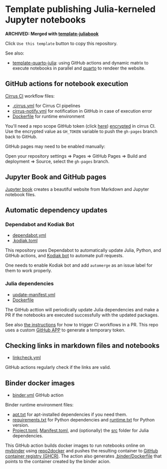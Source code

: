 # Template publishing Julia-kerneled Jupyter notebooks

**ARCHIVED: Merged with [template-juliabook](https://github.com/sosiristseng/template-juliabook/)**

Click `Use this template` button to copy this repository.

See also:

- [template-quarto-julia](https://github.com/sosiristseng/template-quarto-julia): using GitHub actions and dynamic matrix to execute notebooks in parallel and [quarto][] to rendeer the website.

[quarto]: https://quarto.org/
[jupyter-book]: https://jupyterbook.org/
[Cirrus CI]: https://cirrus-ci.org/

## GitHub actions for notebook execution

[Cirrus CI](https://cirrus-ci.org/) workflow files:

- [.cirrus.yml](.cirrus.yml) for Cirrus CI pipelines
- [cirrus-notify.yml](.github/workflows/cirrus-notify.yml) for notification in GitHub in case of execution error
- [Dockerfile](.github/Dockerfile) for runtime environment

You'll need a repo scope GitHub token (click [here](https://github.com/settings/tokens/new?scopes=repo)) [encrypted](https://cirrus-ci.org/guide/writing-tasks/#encrypted-variables) in cirrus CI. Use the encrypted value as `GH_TOKEN` variable to push the `gh-pages` branch back to GitHub.

GitHub pages may need to be enabled manually:

Open your repository settings => Pages => GitHub Pages
=> Build and deployment => Source, select the `gh-pages` branch.

## Jupyter Book and GitHub pages

[Jupyter book][jupyter-book] creates a beautiful website from Markdown and Jupyter notebook files.

## Automatic dependency updates

### Dependabot and Kodiak Bot

- [dependabot.yml](.github/dependabot.yml)
- [.kodiak.toml](.github/.kodiak.toml)

This repository uses Dependabot to automatically update Julia, Python, and GitHub actions, and [Kodiak bot](https://kodiakhq.com/) to automate pull requests.

One needs to enable Kodiak bot and add `automerge` as an issue label for them to work properly.

### Julia dependencies

- [update-manifest.yml](.github/workflows/update-manifest.yml)
- [Dockerfile](.github/Dockerfile)

The GitHub acttion will periodically update Julia dependencies and make a PR if the notebooks are executed successfully with the updated packages.

See also [the instructions](https://github.com/peter-evans/create-pull-request/blob/main/docs/concepts-guidelines.md#triggering-further-workflow-runs) for how to trigger CI workflows in a PR. This repo uses a custom [GitHub APP](https://github.com/peter-evans/create-pull-request/blob/main/docs/concepts-guidelines.md#authenticating-with-github-app-generated-tokens) to generate a temporary token.

## Checking links in markdown files and notebooks

- [linkcheck.yml](.github/workflows/linkcheck.yml)

GitHub actions regularly check if the links are valid.

## Binder docker images

- [binder.yml](.github/workflows/binder.yml) GitHub action

Binder runtime environment files:

- [apt.txt](apt.txt) for apt-installed dependencies if you need them.
- [requirements.txt](requirements.txt) for Python dependencies and [runtime.txt](runtime.txt) for Python version.
- [Project.toml](Project.toml), [Manifest.toml](Manifest.toml), and (optionally) the [src](src/) folder for Julia dependencies.

This GitHub action builds docker images to run notebooks online on [mybinder](https://mybinder.org/) using [repo2docker](https://repo2docker.readthedocs.io/) and pushes the resulting container to [GitHub container registry (GHCR)][ghcr]. The action also generates [.binder/Dockerfile](.binder/Dockerfile) that points to the container created by the binder acion.

[ghcr]: https://docs.github.com/en/packages/working-with-a-github-packages-registry/working-with-the-container-registry
